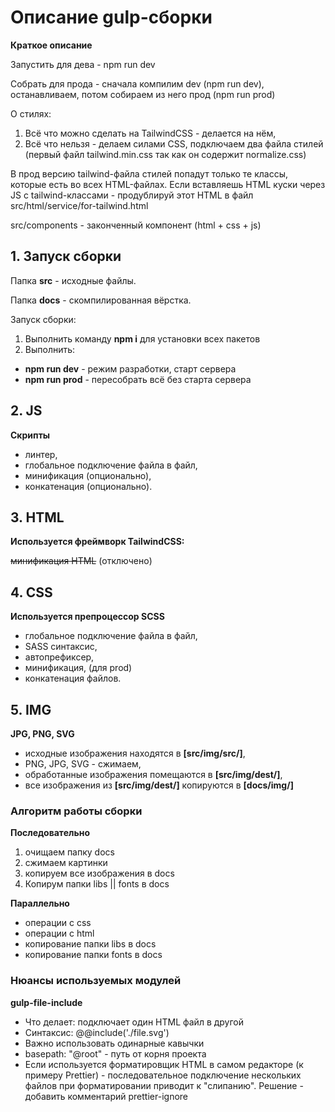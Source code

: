 # Описание gulp-сборки

**Краткое описание**

Запустить для дева - npm run dev

Собрать для прода - сначала компилим dev (npm run dev), останавливаем, потом собираем из него прод (npm run prod)

О стилях:

1) Всё что можно сделать на TailwindCSS - делается на нём,
2) Всё что нельзя - делаем силами CSS, подключаем два файла стилей (первый файл tailwind.min.css так как он содержит normalize.css)

В прод версию tailwind-файла стилей попадут только те классы, которые есть во всех HTML-файлах.
Если вставляешь HTML куски через JS с tailwind-классами - продублируй этот HTML в файл src/html/service/for-tailwind.html

src/components - законченный компонент (html + css + js)

## 1. Запуск сборки

Папка **src** - исходные файлы.

Папка **docs** - скомпилированная вёрстка.

Запуск сборки:
  1. Выполнить команду **npm i** для установки всех пакетов
  2. Выполнить:
  + **npm run dev** - режим разработки, старт сервера
  + **npm run prod** - пересобрать всё без старта сервера


## 2. JS
**Скрипты**
  + линтер,
  + глобальное подключение файла в файл,
  + минификация (опционально),
  + конкатенация (опционально).

## 3. HTML
**Используется фреймворк TailwindCSS:**

  ~~минификация HTML~~ (отключено)


## 4. CSS
**Используется препроцессор SCSS**
  + глобальное подключение файла в файл,
  + SASS синтаксис,
  + автопрефиксер,
  + минификация, (для prod)
  + конкатенация файлов.

## 5. IMG
**JPG, PNG, SVG**
  + исходные изображения находятся в **[src/img/src/]**,
  + PNG, JPG, SVG - сжимаем,
  + обработанные изображения помещаются в **[src/img/dest/]**,
  + все изображения из **[src/img/dest/]** копируются в **[docs/img/]**

### Алгоритм работы сборки

**Последовательно**
  1. очищаем папку docs
  2. сжимаем картинки
  3. копируем все изображения в docs
  4. Копирум папки libs || fonts в docs
  
**Параллельно**

  + операции с css
  + операции с html
  + копирование папки libs в docs
  + копирование папки fonts в docs

### Нюансы используемых модулей

**gulp-file-include**

  + Что делает: подключает один HTML файл в другой
  + Синтаксис: @@include('./file.svg')
  + Важно использовать одинарные кавычки
  + basepath: "@root" - путь от корня проекта
  + Если используется форматировщик HTML в самом редакторе (к примеру Prettier) - последовательное подключение нескольких файлов при форматировании приводит к "слипанию". Решение - добавить комментарий prettier-ignore 
